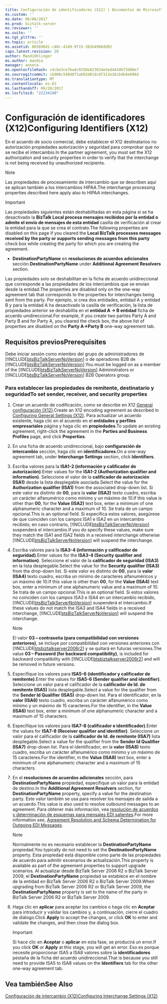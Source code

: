 ```yaml
---
title: Configuración de identificadores (X12) | Documentos de Microsoft
ms.custom: ''
ms.date: 06/08/2017
ms.prod: biztalk-server
ms.reviewer: ''
ms.suite: ''
ms.tgt_pltfrm: ''
ms.topic: article
ms.assetid: 665698d1-c46c-4149-9715-381b4966dd92
caps.latest.revision: 28
author: MandiOhlinger
ms.author: mandia
manager: anneta
ms.openlocfilehash: c4cbe3ce7badc9258e823034e5ed443d6f3d60e7
ms.sourcegitcommit: cb908c540d8f1a692d01dc8f313e16cb4b4e696d
ms.translationtype: MT
ms.contentlocale: es-ES
ms.lasthandoff: 09/20/2017
ms.locfileid: "22234140"
---
```

# <a name="configuring-identifiers-x12"></a><span data-ttu-id="f87ff-102">Configuración de identificadores (X12)</span><span class="sxs-lookup"><span data-stu-id="f87ff-102">Configuring Identifiers (X12)</span></span>
<span data-ttu-id="f87ff-103">En el acuerdo de socio comercial, debe establecer el X12 destinatarios no autorización propiedades autorización y seguridad para comprobar que no se recibe el intercambio.</span><span class="sxs-lookup"><span data-stu-id="f87ff-103">In the partner agreement, you must set the X12 authorization and security properties in order to verify that the interchange is not being received by unauthorized recipients.</span></span>  
  
> [!NOTE]
>  <span data-ttu-id="f87ff-104">Las propiedades de procesamiento de intercambio que se describen aquí se aplican también a los intercambios HIPAA.</span><span class="sxs-lookup"><span data-stu-id="f87ff-104">The interchange processing properties described here apply also to HIPAA interchanges.</span></span>  
  
> [!IMPORTANT]
>  <span data-ttu-id="f87ff-105">Las propiedades siguientes están deshabilitadas en esta página si se ha desactivado la **BizTalk Local procesa mensajes recibidos por la entidad o admite el envío de mensajes de esta entidad** casilla de verificación al crear la entidad para la que se crea el contrato.</span><span class="sxs-lookup"><span data-stu-id="f87ff-105">The following properties are disabled on this page if you cleared the **Local BizTalk processes messages received by the party or supports sending messages from this party** check box while creating the party for which you are creating the agreement.</span></span>  
>   
>  -   <span data-ttu-id="f87ff-106">**DestinationPartyName** en **resoluciones de acuerdos adicionales** sección.</span><span class="sxs-lookup"><span data-stu-id="f87ff-106">**DestinationPartyName** under **Additional Agreement Resolvers** section.</span></span>  
>   
>  <span data-ttu-id="f87ff-107">Las propiedades solo se deshabilitan en la ficha de acuerdo unidireccional que corresponde a las propiedades de los intercambios que se envían desde la entidad.</span><span class="sxs-lookup"><span data-stu-id="f87ff-107">The properties are disabled only on the one-way agreement tab that corresponds to the properties for interchanges being sent from the party.</span></span> <span data-ttu-id="f87ff-108">Por ejemplo, si crea dos entidades, entidad A y entidad B y para la entidad A ha desactivado la casilla de verificación, la lista de propiedades anterior se deshabilita en el **entidad A -> B entidad** ficha de acuerdo unidireccional.</span><span class="sxs-lookup"><span data-stu-id="f87ff-108">For example, if you create two parties Party A and Party B and for Party A, you cleared the check box, the above list of properties are disabled on the **Party A->Party B** one-way agreement tab.</span></span>  
  
## <a name="prerequisites"></a><span data-ttu-id="f87ff-109">Requisitos previos</span><span class="sxs-lookup"><span data-stu-id="f87ff-109">Prerequisites</span></span>  
 <span data-ttu-id="f87ff-110">Debe iniciar sesión como miembro del grupo de administradores de [!INCLUDE[btsBizTalkServerNoVersion](../includes/btsbiztalkservernoversion-md.md)] o de operadores B2B de [!INCLUDE[btsBizTalkServerNoVersion](../includes/btsbiztalkservernoversion-md.md)].</span><span class="sxs-lookup"><span data-stu-id="f87ff-110">You must be logged on as a member of the [!INCLUDE[btsBizTalkServerNoVersion](../includes/btsbiztalkservernoversion-md.md)] Administrators or [!INCLUDE[btsBizTalkServerNoVersion](../includes/btsbiztalkservernoversion-md.md)] B2B Operators group.</span></span>  
  
### <a name="to-set-sender-receiver-and-security-properties"></a><span data-ttu-id="f87ff-111">Para establecer las propiedades de remitente, destinatario y seguridad</span><span class="sxs-lookup"><span data-stu-id="f87ff-111">To set sender, receiver, and security properties</span></span>  
  
1.  <span data-ttu-id="f87ff-112">Crear un acuerdo de codificación, como se describe en X12 [General configuración (X12)](../core/configuring-general-settings-x12.md).</span><span class="sxs-lookup"><span data-stu-id="f87ff-112">Create an X12 encoding agreement as described in [Configuring General Settings (X12)](../core/configuring-general-settings-x12.md).</span></span> <span data-ttu-id="f87ff-113">Para actualizar un acuerdo existente, haga clic en el acuerdo en el **entidades y perfiles empresariales** página y haga clic en **propiedades**.</span><span class="sxs-lookup"><span data-stu-id="f87ff-113">To update an existing agreement, right-click the agreement in the **Parties and Business Profiles** page, and click **Properties**.</span></span>  
  
2.  <span data-ttu-id="f87ff-114">En una ficha de acuerdo unidireccional, bajo **configuración de intercambio** sección, haga clic en **identificadores**.</span><span class="sxs-lookup"><span data-stu-id="f87ff-114">On a one-way agreement tab, under **Interchange Settings** section, click **Identifiers**.</span></span>  
  
3.  <span data-ttu-id="f87ff-115">Escriba valores para la **ISA1-2 (información y calificador de autorización)**.</span><span class="sxs-lookup"><span data-stu-id="f87ff-115">Enter values for the **ISA1-2 (Authorization qualifier and information)**.</span></span> <span data-ttu-id="f87ff-116">Seleccione el valor de la **calificador de autorización (ISA1)** desde la lista desplegable asociada.</span><span class="sxs-lookup"><span data-stu-id="f87ff-116">Select the value for the **Authorization qualifier (ISA1)** from the associated drop-down list.</span></span> <span data-ttu-id="f87ff-117">Si este valor es distinto de **00**, para la **valor (ISA2)** texto cuadro, escriba un carácter alfanumérico como mínimo y un máximo de 10.</span><span class="sxs-lookup"><span data-stu-id="f87ff-117">If this value is other than **00**, for the **Value (ISA2)** text box, enter a minimum of one alphanumeric character and a maximum of 10.</span></span> <span data-ttu-id="f87ff-118">Se trata de un campo opcional.</span><span class="sxs-lookup"><span data-stu-id="f87ff-118">This is an optional field.</span></span> <span data-ttu-id="f87ff-119">Si especifica estos valores, asegúrese de que coinciden con los campos ISA1 e ISA2 en un intercambio recibido; en caso contrario, [!INCLUDE[btsBizTalkServerNoVersion](../includes/btsbiztalkservernoversion-md.md)] suspenderá el intercambio.</span><span class="sxs-lookup"><span data-stu-id="f87ff-119">If you do specify these values, make sure they match the ISA1 and ISA2 fields in a received interchange otherwise [!INCLUDE[btsBizTalkServerNoVersion](../includes/btsbiztalkservernoversion-md.md)] will suspend the interchange.</span></span>  
  
4.  <span data-ttu-id="f87ff-120">Escriba valores para la **ISA3-4 (información y calificador de seguridad)**.</span><span class="sxs-lookup"><span data-stu-id="f87ff-120">Enter values for the **ISA3-4 (Security qualifier and information)**.</span></span> <span data-ttu-id="f87ff-121">Seleccione el valor de la **calificador de seguridad (ISA3)** en la lista desplegable.</span><span class="sxs-lookup"><span data-stu-id="f87ff-121">Select the value for the **Security qualifier (ISA3)** from the drop-down list.</span></span> <span data-ttu-id="f87ff-122">Si este valor es distinto de **00**, para la **valor (ISA4)** texto cuadro, escriba un mínimo de caracteres alfanuméricos y un máximo de 10.</span><span class="sxs-lookup"><span data-stu-id="f87ff-122">If this value is other than **00**, for the **Value (ISA4)** text box, enter a minimum of one alphanumeric value and a maximum of 10.</span></span> <span data-ttu-id="f87ff-123">Se trata de un campo opcional.</span><span class="sxs-lookup"><span data-stu-id="f87ff-123">This is an optional field.</span></span> <span data-ttu-id="f87ff-124">Si estos valores no coinciden con los campos ISA3 e ISA4 en un intercambio recibido, [!INCLUDE[btsBizTalkServerNoVersion](../includes/btsbiztalkservernoversion-md.md)] suspenderá el intercambio.</span><span class="sxs-lookup"><span data-stu-id="f87ff-124">If these values do not match the ISA3 and ISA4 fields in a received interchange, [!INCLUDE[btsBizTalkServerNoVersion](../includes/btsbiztalkservernoversion-md.md)] will suspend the interchange.</span></span>  
  
    > [!NOTE]
    >  <span data-ttu-id="f87ff-125">El valor **03 – contraseña (para compatibilidad con versiones anteriores)**, se incluye por compatibilidad con versiones anteriores con [!INCLUDE[btsbiztalkserver2006r2](../includes/btsbiztalkserver2006r2-md.md)] y se quitará en futuras versiones.</span><span class="sxs-lookup"><span data-stu-id="f87ff-125">The value **03 – Password (for backward compatibility)**, is included for backward compatibility with [!INCLUDE[btsbiztalkserver2006r2](../includes/btsbiztalkserver2006r2-md.md)] and will be removed in future versions.</span></span>  
  
5.  <span data-ttu-id="f87ff-126">Especifique los valores para **ISA5-6 (identificador y calificador de remitente)**.</span><span class="sxs-lookup"><span data-stu-id="f87ff-126">Enter the values for **ISA5-6 (Sender qualifier and identifier)**.</span></span> <span data-ttu-id="f87ff-127">Seleccione un valor para el calificador de la **calificador de Id. de remitente (ISA5)** lista desplegable.</span><span class="sxs-lookup"><span data-stu-id="f87ff-127">Select a value for the qualifier from the **Sender Id Qualifier (ISA5)** drop-down list.</span></span> <span data-ttu-id="f87ff-128">Para el identificador, en la **valor (ISA6)** texto cuadro, escriba un carácter alfanumérico como mínimo y un máximo de 15 caracteres.</span><span class="sxs-lookup"><span data-stu-id="f87ff-128">For the identifier, in the **Value (ISA6)** text box, enter a minimum of one alphanumeric character and a maximum of 15 characters.</span></span>  
  
6.  <span data-ttu-id="f87ff-129">Especifique los valores para **ISA7-8 (calificador e identificador)**.</span><span class="sxs-lookup"><span data-stu-id="f87ff-129">Enter the values for **ISA7-8 (Receiver qualifier and identifier)**.</span></span> <span data-ttu-id="f87ff-130">Seleccione un valor para el calificador de la **calificador de Id. de remitente (ISA7)** lista desplegable.</span><span class="sxs-lookup"><span data-stu-id="f87ff-130">Select a value for the qualifier from the **Sender Id Qualifier (ISA7)** drop-down list.</span></span> <span data-ttu-id="f87ff-131">Para el identificador, en la **valor (ISA8)** texto cuadro, escriba un carácter alfanumérico como mínimo y un máximo de 15 caracteres.</span><span class="sxs-lookup"><span data-stu-id="f87ff-131">For the identifier, in the **Value (ISA8)** text box, enter a minimum of one alphanumeric character and a maximum of 15 characters.</span></span>  
  
7.  <span data-ttu-id="f87ff-132">En el **resoluciones de acuerdos adicionales** sección, para **DestinationPartyName** propiedad, especifique un valor para la entidad de destino.</span><span class="sxs-lookup"><span data-stu-id="f87ff-132">In the **Additional Agreement Resolvers** section, for **DestinationPartyName** property, specify a value for the destination party.</span></span> <span data-ttu-id="f87ff-133">Este valor también se usa para resolver los mensajes de salida a un acuerdo.</span><span class="sxs-lookup"><span data-stu-id="f87ff-133">This value is also used to resolve outbound messages to an agreement.</span></span> <span data-ttu-id="f87ff-134">Para obtener más información, vea [resolución de acuerdos y determinación de esquemas para mensajes EDI salientes](../core/agreement-resolution-and-schema-determination-for-outgoing-edi-messages.md).</span><span class="sxs-lookup"><span data-stu-id="f87ff-134">For more information see, [Agreement Resolution and Schema Determination for Outgoing EDI Messages](../core/agreement-resolution-and-schema-determination-for-outgoing-edi-messages.md).</span></span>  
  
    > [!NOTE]
    >  <span data-ttu-id="f87ff-135">Normalmente no es necesario establecer la **DestinationPartyName** propiedad.</span><span class="sxs-lookup"><span data-stu-id="f87ff-135">You typically do not need to set the **DestinationPartyName** property.</span></span> <span data-ttu-id="f87ff-136">Esta propiedad está disponible como parte de las propiedades de acuerdo para admitir escenarios de actualización.</span><span class="sxs-lookup"><span data-stu-id="f87ff-136">This property is available as part of the agreement properties to support upgrade scenarios.</span></span> <span data-ttu-id="f87ff-137">Al actualizar desde BizTalk Server 2006 R2 o BizTalk Server 2009, el **DestinationPartyName** propiedad se establece en el nombre de la entidad en BizTalk Server 2006 R2 o BizTalk Server 2009.</span><span class="sxs-lookup"><span data-stu-id="f87ff-137">When upgrading from BizTalk Server 2006 R2 or BizTalk Server 2009, the **DestinationPartyName** property is set to the name of the party in BizTalk Server 2006 R2 or BizTalk Server 2009.</span></span>  
  
8.  <span data-ttu-id="f87ff-138">Haga clic en **aplicar** para aceptar los cambios o haga clic en **Aceptar** para introducir y validar los cambios y, a continuación, cierre el cuadro de diálogo.</span><span class="sxs-lookup"><span data-stu-id="f87ff-138">Click **Apply** to accept the changes, or click **OK** to enter and validate the changes, and then close the dialog box.</span></span>  
  
    > [!IMPORTANT]
    >  <span data-ttu-id="f87ff-139">Si hace clic en **Aceptar** o **aplicar** en esta fase, se producirá un error.</span><span class="sxs-lookup"><span data-stu-id="f87ff-139">If you click **OK** or **Apply** at this stage, you will get an error.</span></span> <span data-ttu-id="f87ff-140">Eso es porque necesite proporcionar ISA5 a ISA8 valores sobre la **identificadores** pestaña de la ficha del acuerdo unidireccional.</span><span class="sxs-lookup"><span data-stu-id="f87ff-140">That is because you still need to provide ISA5 to ISA8 values on the **Identifiers** tab for the other one-way agreement tab.</span></span>  
  
## <a name="see-also"></a><span data-ttu-id="f87ff-141">Vea también</span><span class="sxs-lookup"><span data-stu-id="f87ff-141">See Also</span></span>  
 [<span data-ttu-id="f87ff-142">Configuración de intercambio (X12)</span><span class="sxs-lookup"><span data-stu-id="f87ff-142">Configuring Interchange Settings (X12)</span></span>](../core/configuring-interchange-settings-x12.md)